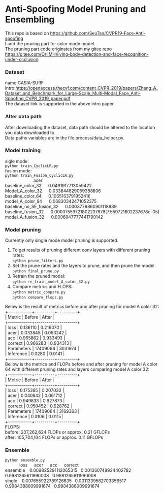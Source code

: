 # Anti-Spoofing Model Pruning and Ensembling
This repo is based on https://github.com/SeuTao/CVPR19-Face-Anti-spoofing  
I add the pruning part for color mode model.  
The pruning part code originates from my gitee repo https://gitee.com/OrliMH/living-body-detection-and-face-recognition-under-occlusion    


### Dataset  
name:CASIA-SURF    
intro:https://openaccess.thecvf.com/content_CVPR_2019/papers/Zhang_A_Dataset_and_Benchmark_for_Large-Scale_Multi-Modal_Face_Anti-Spoofing_CVPR_2019_paper.pdf  
The dataset link is supported in the above intro paper.

### Alter data path  
After downloading the dataset, data path should be altered to the location you data downloaded to.  
Data paths variables are in the file process/data_helper.py.

### Model training  
sigle mode:  
`python train_CyclicLR.py `   
fusion mode:  
`python train_Fusion_CyclicLR.py `  
&emsp; &ensp;&ensp;&ensp;&ensp;&emsp; &ensp;&ensp;&ensp;&ensp;acer  
baseline_color_32    &emsp;       0.0491917713059422  
Model_A_color_32     &emsp;       0.033844829059388806  
baseline_color_64    &emsp;       0.1065163791952416  
model_A_color_64     &emsp;       0.06830342471052375  
baseline_no_SE_fusion_32 &emsp;   0.0003779860901118839  
baseline_fusion_32     &emsp;     0.00007559721802237678(7.559721802237678e-05)  
model_A_fusion_32      &emsp;     0.0006047777441790142  

### Model pruning
Currently only single mode model pruning is supported.  
1. To get results of pruning different conv layers with different pruning rates:  
`python prune_filters.py `  
2. Set the prune rates and the layers to prune, and then prune the model:  
`python final_prune.py `  
3. Retrain the pruned model:  
`python re_train_model_A_color_32.py `
4. Compare metrics and FLOPS:  
`python metric_compare.py `  
`python compare_flops.py `  

Below is the result of metrics before and after pruning for model A color 32:  
+------------+----------+----------+  
| Metric     | Before   | After    |  
+------------+----------+----------+  
| loss       | 0.136110 | 0.216070 |  
| acer       | 0.033845 | 0.053242 |  
| acc        | 0.965862 | 0.933493 |  
| correct    | 0.966283 | 0.934313 |  
| Parameters | 17409084 | 3031974  |  
| Inference  | 0.0280   | 0.0141   |  
+------------+----------+----------+  
Bellow is the metrics and FLOPs before and after pruning for model A color 64 with different pruning rates and layers comparing model A color 32:  
+------------+----------+----------+  
| Metric     | Before   | After    |  
+------------+----------+----------+  
| loss       | 0.175365 | 0.207033 |  
| acer       | 0.040642 | 0.061712 |  
| acc        | 0.949833 | 0.927873 |  
| correct    | 0.950452 | 0.928762 |  
| Parameters | 17409084 | 3169363  |  
| Inference  | 0.0106   | 0.0115   |  
+------------+----------+----------+  
FLOPS:  
before:  207,262,624 FLOPs or approx. 0.21 GFLOPs  
after:    105,704,104 FLOPs or approx. 0.11 GFLOPs   

### Ensemble
`python ensemble.py`  
&emsp; &ensp;&ensp;&ensp;&ensp;loss     &emsp;       acer     &emsp;      acc     &emsp;          correct  
ensemble  &ensp;    0.009825291112065315&ensp; 0.001360749924402782 &ensp;0.9981265611990008&ensp; 0.9981265611990008  
single   &ensp;     0.007655922789126635&ensp; 0.0011339582703356517 &ensp;0.9984388009991674&ensp; 0.9984388009991674  









